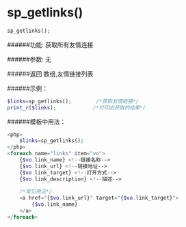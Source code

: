 # sp_getlinks()
```php
sp_getlinks();
```
######功能:
获取所有友情连接

######参数:
无

######返回
数组,友情链接列表

######示例：
```php
$links=sp_getlinks();        /*获取友情链接*/
print_r($links);            /*打印出获取的结果*/
```

######模板中用法：

```php
<php>
    $links=sp_getlinks();
</php>
<foreach name="links" item="vo">
    {$vo.link_name} <!--链接名称-->
    {$vo.link_url} <!--链接地址-->
    {$vo.link_target} <!--打开方式-->
    {$vo.link_description} <!--描述-->
    
    /*常见用法*/
    <a href="{$vo.link_url}" target="{$vo.link_target}">
        {$vo.link_name}
    </a>
</foreach>
```
